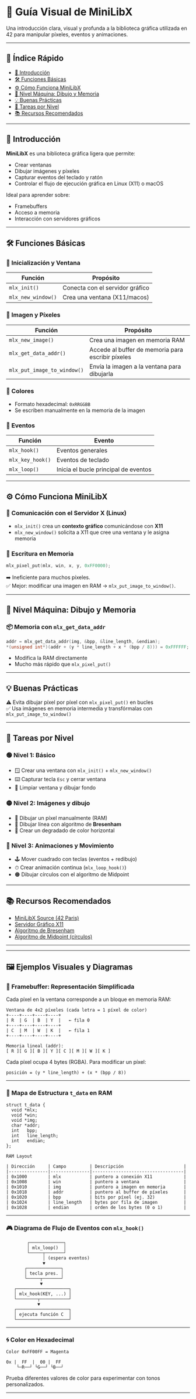 
# 🧠 Guía Visual de MiniLibX

Una introducción clara, visual y profunda a la biblioteca gráfica utilizada en 42 para manipular píxeles, eventos y animaciones.

---

## 📘 Índice Rápido

- [🔰 Introducción](#🔰-introducción)
- [🛠 Funciones Básicas](#🛠-funciones-básicas)
- [⚙️ Cómo Funciona MiniLibX](#⚙️-cómo-funciona-minilibx)
- [🚀 Nivel Máquina: Dibujo y Memoria](#🚀-nivel-máquina-dibujo-y-memoria)
- [💡 Buenas Prácticas](#💡-buenas-prácticas)
- [🧪 Tareas por Nivel](#🧪-tareas-por-nivel)
- [📚 Recursos Recomendados](#📚-recursos-recomendados)

---

## 🔰 Introducción

**MiniLibX** es una biblioteca gráfica ligera que permite:
- Crear ventanas
- Dibujar imágenes y píxeles
- Capturar eventos del teclado y ratón
- Controlar el flujo de ejecución gráfica en Linux (X11) o macOS

Ideal para aprender sobre:
- Framebuffers
- Acceso a memoria
- Interacción con servidores gráficos

---

## 🛠 Funciones Básicas

### 🔹 Inicialización y Ventana

| Función | Propósito |
|--------|-----------|
| `mlx_init()` | Conecta con el servidor gráfico |
| `mlx_new_window()` | Crea una ventana (X11/macos) |

### 🔹 Imagen y Píxeles

| Función | Propósito |
|--------|-----------|
| `mlx_new_image()` | Crea una imagen en memoria RAM |
| `mlx_get_data_addr()` | Accede al buffer de memoria para escribir píxeles |
| `mlx_put_image_to_window()` | Envía la imagen a la ventana para dibujarla |

### 🔹 Colores

- Formato hexadecimal: `0xRRGGBB`
- Se escriben manualmente en la memoria de la imagen

### 🔹 Eventos

| Función | Evento |
|--------|--------|
| `mlx_hook()` | Eventos generales |
| `mlx_key_hook()` | Eventos de teclado |
| `mlx_loop()` | Inicia el bucle principal de eventos |

---

## ⚙️ Cómo Funciona MiniLibX

### 🧩 Comunicación con el Servidor X (Linux)

- `mlx_init()` crea un **contexto gráfico** comunicándose con **X11**
- `mlx_new_window()` solicita a X11 que cree una ventana y le asigna memoria

### 💾 Escritura en Memoria

```c
mlx_pixel_put(mlx, win, x, y, 0xFF0000);
```

➡️ Ineficiente para muchos píxeles.  
✅ Mejor: modificar una imagen en RAM → `mlx_put_image_to_window()`.

---

## 🚀 Nivel Máquina: Dibujo y Memoria

### 📦 Memoria con `mlx_get_data_addr`

```c
addr = mlx_get_data_addr(img, &bpp, &line_length, &endian);
*(unsigned int*)(addr + (y * line_length + x * (bpp / 8))) = 0xFFFFFF;
```

- Modifica la RAM directamente
- Mucho más rápido que `mlx_pixel_put()`

---

## 💡 Buenas Prácticas

⚠️ Evita dibujar píxel por píxel con `mlx_pixel_put()` en bucles  
✅ Usa imágenes en memoria intermedia y transfórmalas con `mlx_put_image_to_window()`

---

## 🧪 Tareas por Nivel

### 🟢 Nivel 1: Básico

- 🪟 Crear una ventana con `mlx_init()` + `mlx_new_window()`
- ⌨️ Capturar tecla `Esc` y cerrar ventana
- 🎨 Limpiar ventana y dibujar fondo

### 🟡 Nivel 2: Imágenes y dibujo

- 🧱 Dibujar un píxel manualmente (RAM)
- 📏 Dibujar línea con algoritmo de **Bresenham**
- 🌈 Crear un degradado de color horizontal

### 🔴 Nivel 3: Animaciones y Movimiento

- 🕹 Mover cuadrado con teclas (eventos + redibujo)
- ⏱ Crear animación continua (`mlx_loop_hook()`)
- 🟠 Dibujar círculos con el algoritmo de Midpoint

---

## 📚 Recursos Recomendados

- [MiniLibX Source (42 Paris)](https://github.com/42Paris/minilibx-linux)
- [Servidor Gráfico X11](https://en.wikipedia.org/wiki/X_Window_System)
- [Algoritmo de Bresenham](https://en.wikipedia.org/wiki/Bresenham%27s_line_algorithm)
- [Algoritmo de Midpoint (círculos)](https://en.wikipedia.org/wiki/Midpoint_circle_algorithm)

---



---

## 🖼️ Ejemplos Visuales y Diagramas

### 🧱 Framebuffer: Representación Simplificada

Cada píxel en la ventana corresponde a un bloque en memoria RAM:

```
Ventana de 4x2 píxeles (cada letra = 1 píxel de color)
+----+----+----+----+
| R  | G  | B  | Y  |   ← fila 0
+----+----+----+----+
| C  | M  | W  | K  |   ← fila 1
+----+----+----+----+

Memoria lineal (addr):
[ R ][ G ][ B ][ Y ][ C ][ M ][ W ][ K ]
```

Cada píxel ocupa 4 bytes (RGBA). Para modificar un píxel:
```
posición = (y * line_length) + (x * (bpp / 8))
```

---

### 💾 Mapa de Estructura `t_data` en RAM

```
struct t_data {
  void *mlx;
  void *win;
  void *img;
  char *addr;
  int   bpp;
  int   line_length;
  int   endian;
};
```

```
RAM Layout

| Dirección     | Campo         | Descripción                       |
|---------------|---------------|-----------------------------------|
| 0x1000        | mlx           | puntero a conexión X11            |
| 0x1008        | win           | puntero a ventana                 |
| 0x1010        | img           | puntero a imagen en memoria       |
| 0x1018        | addr          | puntero al buffer de píxeles      |
| 0x1020        | bpp           | bits por píxel (ej. 32)           |
| 0x1024        | line_length   | bytes por fila de imagen          |
| 0x1028        | endian        | orden de los bytes (0 o 1)        |
```

---

### 🎮 Diagrama de Flujo de Eventos con `mlx_hook()`

```
        ┌─────────────┐
        │ mlx_loop()  │
        └─────┬───────┘
              │ (espera eventos)
              ▼
       ┌─────────────┐
       │ tecla pres. │
       └─────┬───────┘
             ▼
   ┌────────────────────┐
   │ mlx_hook(KEY, ...) │
   └────────┬───────────┘
            ▼
   ┌────────────────────┐
   │ ejecuta función C  │
   └────────────────────┘
```

---

### 🌀 Color en Hexadecimal

```
Color 0xFF00FF = Magenta

0x |  FF  |  00 |  FF
    └─R──┘ └G──┘ └B──┘
```

Prueba diferentes valores de color para experimentar con tonos personalizados.

---
